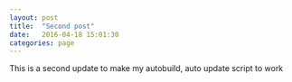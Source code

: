 ```yaml
---
layout: post
title:  "Second post"
date:   2016-04-18 15:01:30
categories: page
---
```


This is a second update to make my autobuild, auto update script to work
